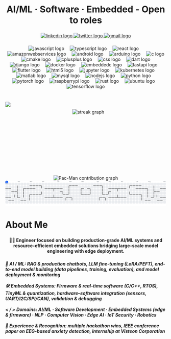 <h1 align="center">AI/ML · Software · Embedded - Open to roles</h1>

###

<div align="center">
  <a href="https://www.linkedin.com/in/pralhadyadawad" target="_blank">
    <img src="https://img.shields.io/static/v1?message=LinkedIn&logo=linkedin&label=&color=0077B5&logoColor=white&labelColor=&style=for-the-badge" height="25" alt="linkedin logo"  />
  </a>
  <a href="https://x.com/pralhadyadawad" target="_blank">
    <img src="https://img.shields.io/static/v1?message=Twitter&logo=twitter&label=&color=1DA1F2&logoColor=white&labelColor=&style=for-the-badge" height="25" alt="twitter logo"  />
  </a>
  <a href="pralhadyadawad@gmail.com" target="_blank">
    <img src="https://img.shields.io/static/v1?message=Gmail&logo=gmail&label=&color=D14836&logoColor=white&labelColor=&style=for-the-badge" height="25" alt="gmail logo"  />
  </a>
</div>

###

<div align="center">
  <img src="https://cdn.jsdelivr.net/gh/devicons/devicon/icons/javascript/javascript-original.svg" height="35" alt="javascript logo"  />
  <img width="10" />
  <img src="https://cdn.jsdelivr.net/gh/devicons/devicon/icons/typescript/typescript-original.svg" height="35" alt="typescript logo"  />
  <img width="10" />
  <img src="https://cdn.jsdelivr.net/gh/devicons/devicon/icons/react/react-original.svg" height="35" alt="react logo"  />
  <img width="10" />
  <img src="https://cdn.jsdelivr.net/gh/devicons/devicon/icons/amazonwebservices/amazonwebservices-line-wordmark.svg" height="35" alt="amazonwebservices logo"  />
  <img width="10" />
  <img src="https://cdn.jsdelivr.net/gh/devicons/devicon/icons/android/android-original.svg" height="35" alt="android logo"  />
  <img width="10" />
  <img src="https://cdn.jsdelivr.net/gh/devicons/devicon/icons/arduino/arduino-original.svg" height="35" alt="arduino logo"  />
  <img width="10" />
  <img src="https://cdn.jsdelivr.net/gh/devicons/devicon/icons/c/c-original.svg" height="35" alt="c logo"  />
  <img width="10" />
  <img src="https://cdn.jsdelivr.net/gh/devicons/devicon/icons/cmake/cmake-original.svg" height="35" alt="cmake logo"  />
  <img width="10" />
  <img src="https://cdn.jsdelivr.net/gh/devicons/devicon/icons/cplusplus/cplusplus-original.svg" height="35" alt="cplusplus logo"  />
  <img width="10" />
  <img src="https://cdn.jsdelivr.net/gh/devicons/devicon/icons/css3/css3-original.svg" height="35" alt="css logo"  />
  <img width="10" />
  <img src="https://cdn.jsdelivr.net/gh/devicons/devicon/icons/dart/dart-original.svg" height="35" alt="dart logo"  />
  <img width="10" />
  <img src="https://cdn.jsdelivr.net/gh/devicons/devicon/icons/django/django-plain.svg" height="35" alt="django logo"  />
  <img width="10" />
  <img src="https://cdn.jsdelivr.net/gh/devicons/devicon/icons/docker/docker-original.svg" height="35" alt="docker logo"  />
  <img width="10" />
  <img src="https://cdn.jsdelivr.net/gh/devicons/devicon/icons/embeddedc/embeddedc-original.svg" height="35" alt="embeddedc logo"  />
  <img width="10" />
  <img src="https://cdn.jsdelivr.net/gh/devicons/devicon/icons/fastapi/fastapi-original.svg" height="35" alt="fastapi logo"  />
  <img width="10" />
  <img src="https://cdn.jsdelivr.net/gh/devicons/devicon/icons/flutter/flutter-original.svg" height="35" alt="flutter logo"  />
  <img width="10" />
  <img src="https://cdn.jsdelivr.net/gh/devicons/devicon/icons/html5/html5-original.svg" height="35" alt="html5 logo"  />
  <img width="10" />
  <img src="https://cdn.jsdelivr.net/gh/devicons/devicon/icons/jupyter/jupyter-original.svg" height="35" alt="jupyter logo"  />
  <img width="10" />
  <img src="https://cdn.jsdelivr.net/gh/devicons/devicon/icons/kubernetes/kubernetes-plain.svg" height="35" alt="kubernetes logo"  />
  <img width="10" />
  <img src="https://cdn.jsdelivr.net/gh/devicons/devicon/icons/matlab/matlab-original.svg" height="35" alt="matlab logo"  />
  <img width="10" />
  <img src="https://cdn.jsdelivr.net/gh/devicons/devicon/icons/mysql/mysql-original.svg" height="35" alt="mysql logo"  />
  <img width="10" />
  <img src="https://cdn.jsdelivr.net/gh/devicons/devicon/icons/nodejs/nodejs-original.svg" height="35" alt="nodejs logo"  />
  <img width="10" />
  <img src="https://cdn.jsdelivr.net/gh/devicons/devicon/icons/python/python-original.svg" height="35" alt="python logo"  />
  <img width="10" />
  <img src="https://cdn.jsdelivr.net/gh/devicons/devicon/icons/pytorch/pytorch-original.svg" height="35" alt="pytorch logo"  />
  <img width="10" />
  <img src="https://cdn.jsdelivr.net/gh/devicons/devicon/icons/raspberrypi/raspberrypi-original.svg" height="35" alt="raspberrypi logo"  />
  <img width="10" />
  <img src="https://cdn.jsdelivr.net/gh/devicons/devicon/icons/rust/rust-original.svg" height="35" alt="rust logo"  />
  <img width="10" />
  <img src="https://cdn.jsdelivr.net/gh/devicons/devicon/icons/ubuntu/ubuntu-plain.svg" height="35" alt="ubuntu logo"  />
  <img width="10" />
  <img src="https://cdn.jsdelivr.net/gh/devicons/devicon/icons/tensorflow/tensorflow-original.svg" height="35" alt="tensorflow logo"  />
</div>

###

<br clear="both">

<img align="left" height="230" src="https://media0.giphy.com/media/v1.Y2lkPTc5MGI3NjExc3M3dWFzMGl4NGNnd2Z4NTgyZ3M0ZnVsdGplbDI4bXNmbXcwdWpoeiZlcD12MV9pbnRlcm5hbF9naWZfYnlfaWQmY3Q9Zw/a2gRQzWi0HViEbwjui/giphy.gif"  />

###

<div align="center">
  <img src="https://streak-stats.demolab.com?user=pralhadyadawad&locale=en&mode=daily&theme=dracula&hide_border=false&border_radius=5&order=3" height="150" alt="streak graph"  />
</div>

###

<br clear="both">

<div align="center">
  <picture>
    <source media="(prefers-color-scheme: dark)" srcset="https://raw.githubusercontent.com/PralhadYadawad/pralhadyadawad/main/output/pacman-graph-dark.svg">
    <source media="(prefers-color-scheme: light)" srcset="https://raw.githubusercontent.com/PralhadYadawad/pralhadyadawad/main/output/pacman-graph.svg">
    <img alt="Pac-Man contribution graph" src="https://raw.githubusercontent.com/PralhadYadawad/pralhadyadawad/main/output/pacman-graph.svg">
  </picture>
</div>

<picture>
  <source media="(prefers-color-scheme: dark)" srcset="https://raw.githubusercontent.com/PralhadYadawad/pralhadyadawad/output/pacman-contribution-graph-dark.svg">
  <source media="(prefers-color-scheme: light)" srcset="https://raw.githubusercontent.com/PralhadYadawad/pralhadyadawad/output/pacman-contribution-graph.svg">
  <img alt="Pac-Man contribution graph" src="https://raw.githubusercontent.com/PralhadYadawad/pralhadyadawad/output/pacman-contribution-graph.svg">
</picture>


###

<h1 align="left">About Me</h1>

###

<h4 align="center">👨‍💻 Engineer focused on building production-grade AI/ML systems and resource-efficient embedded solutions bridging large-scale model engineering with edge deployment.</h4>

###

<h5 align="left">🤖 AI / ML: RAG & production chatbots, LLM fine-tuning (LoRA/PEFT), end-to-end model building (data pipelines, training, evaluation), and model deployment & monitoring  <br><br>🛠️ Embedded Systems: Firmware & real-time software (C/C++, RTOS), TinyML & quantization, hardware–software integration (sensors, UART/I2C/SPI/CAN), validation & debugging  <br><br>< / > Domains: AI/ML · Software Development · Embedded Systems (edge & firmware)  · NLP ·  Computer Vision · Edge AI  · IoT Security ·  Robotics <br><br>💪 Experience & Recognition: multiple hackathon wins, IEEE conference paper on EEG-based anxiety detection, internship at Visteon Corporation</h5>

###
